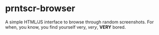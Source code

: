 # prntscr-browser
A simple HTML/JS interface to browse through random screenshots. For when, you know, you find yourself very, _very_, **VERY** bored.
